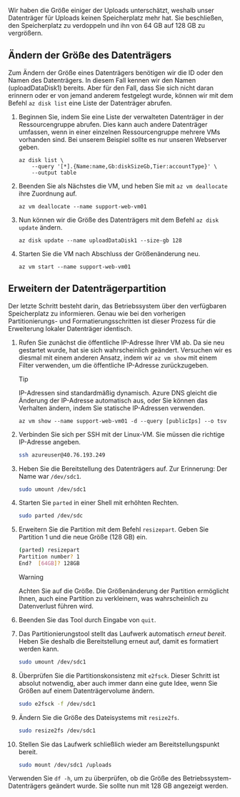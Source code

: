 Wir haben die Größe einiger der Uploads unterschätzt, weshalb unser Datenträger für Uploads keinen Speicherplatz mehr hat. Sie beschließen, den Speicherplatz zu verdoppeln und ihn von 64 GB auf 128 GB zu vergrößern.

## <a name="resize-the-data-disk"></a>Ändern der Größe des Datenträgers

Zum Ändern der Größe eines Datenträgers benötigen wir die ID oder den Namen des Datenträgers. In diesem Fall kennen wir den Namen (uploadDataDisk1) bereits. Aber für den Fall, dass Sie sich nicht daran erinnern oder er von jemand anderem festgelegt wurde, können wir mit dem Befehl `az disk list` eine Liste der Datenträger abrufen.

1. Beginnen Sie, indem Sie eine Liste der verwalteten Datenträger in der Ressourcengruppe abrufen. Dies kann auch andere Datenträger umfassen, wenn in einer einzelnen Ressourcengruppe mehrere VMs vorhanden sind. Bei unserem Beispiel sollte es nur unseren Webserver geben.

    ```azurecli
    az disk list \
        --query '[*].{Name:name,Gb:diskSizeGb,Tier:accountType}' \
        --output table
    ```

1. Beenden Sie als Nächstes die VM, und heben Sie mit `az vm deallocate` ihre Zuordnung auf. 

    ```azurecli
    az vm deallocate --name support-web-vm01
    ```
1. Nun können wir die Größe des Datenträgers mit dem Befehl `az disk update` ändern.

    ```azurecli
    az disk update --name uploadDataDisk1 --size-gb 128
    ```
    
1. Starten Sie die VM nach Abschluss der Größenänderung neu.

    ```azurecli
    az vm start --name support-web-vm01
    ```

## <a name="expand-the-disk-partition"></a>Erweitern der Datenträgerpartition

Der letzte Schritt besteht darin, das Betriebssystem über den verfügbaren Speicherplatz zu informieren. Genau wie bei den vorherigen Partitionierungs- und Formatierungsschritten ist dieser Prozess für die Erweiterung lokaler Datenträger identisch. 

1. Rufen Sie zunächst die öffentliche IP-Adresse Ihrer VM ab. Da sie neu gestartet wurde, hat sie sich wahrscheinlich geändert. Versuchen wir es diesmal mit einem anderen Ansatz, indem wir `az vm show` mit einem Filter verwenden, um die öffentliche IP-Adresse zurückzugeben.

    > [!TIP]
    > IP-Adressen sind standardmäßig dynamisch. Azure DNS gleicht die Änderung der IP-Adresse automatisch aus, oder Sie können das Verhalten ändern, indem Sie statische IP-Adressen verwenden.

    ```azurecli
    az vm show --name support-web-vm01 -d --query [publicIps] --o tsv
    ```
    
1. Verbinden Sie sich per SSH mit der Linux-VM. Sie müssen die richtige IP-Adresse angeben.

    ```bash
    ssh azureuser@40.76.193.249
    ```

1. Heben Sie die Bereitstellung des Datenträgers auf. Zur Erinnerung: Der Name war `/dev/sdc1`.

    ```bash
    sudo umount /dev/sdc1
    ```

1. Starten Sie `parted` in einer Shell mit erhöhten Rechten.

    ```bash
    sudo parted /dev/sdc
    ```
    
1. Erweitern Sie die Partition mit dem Befehl `resizepart`. Geben Sie Partition 1 und die neue Größe (128 GB) ein.

    ```bash
    (parted) resizepart
    Partition number? 1
    End?  [64GB]? 128GB
    ```

    > [!WARNING]
    > Achten Sie auf die Größe. Die Größenänderung der Partition ermöglicht Ihnen, auch eine Partition zu verkleinern, was wahrscheinlich zu Datenverlust führen wird.
    
1. Beenden Sie das Tool durch Eingabe von `quit`.

1. Das Partitionierungstool stellt das Laufwerk automatisch _erneut bereit_. Heben Sie deshalb die Bereitstellung erneut auf, damit es formatiert werden kann.

    ```bash
    sudo umount /dev/sdc1
    ```
    
1. Überprüfen Sie die Partitionskonsistenz mit `e2fsck`. Dieser Schritt ist absolut notwendig, aber auch immer dann eine gute Idee, wenn Sie Größen auf einem Datenträgervolume ändern.

    ```bash
    sudo e2fsck -f /dev/sdc1
    ```

1. Ändern Sie die Größe des Dateisystems mit `resize2fs`.

    ```bash
    sudo resize2fs /dev/sdc1
    ```

1. Stellen Sie das Laufwerk schließlich wieder am Bereitstellungspunkt bereit.

    ```bash
    sudo mount /dev/sdc1 /uploads
    ```

Verwenden Sie `df -h`, um zu überprüfen, ob die Größe des Betriebssystem-Datenträgers geändert wurde. Sie sollte nun mit 128 GB angezeigt werden.
